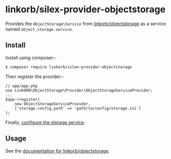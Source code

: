 # linkorb/silex-provider-objectstorage

Provides the `ObjectStorage\Service` from [linkorb/objectstorage][] as a
service named `object_storage.service`.


## Install

Install using composer:-

    $ composer require linkorb/silex-provider-objectstorage

Then register the provider:-

    // app/app.php
    use LinkORB\ObjectStorage\Provider\ObjectStorageServiceProvider;
    ...
    $app->register(
        new ObjectStorageServiceProvider,
        ['storage.config_path' => 'path/to/config/storage.ini']
    );

Finally, [configure the storage service][objectstorage.conf].


## Usage

See the [documentation for linkorb/objectstorage][linkorb/objectstorage].


[linkorb/objectstorage]: <https://github.com/linkorb/objectstorage>
  "linkorb/objectstorage at GitHub"
[objectstorage.conf]: <https://github.com/linkorb/objectstorage/blob/master/objectstorage.conf.dist>
  "objectstorage/objectstorage.conf.dist - linkorb/objectstorage"
